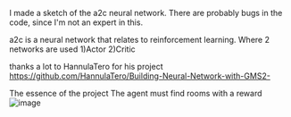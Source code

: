 I made a sketch of the a2c neural network.
There are probably bugs in the code, since I'm not an expert in this.

a2c is a neural network that relates to reinforcement learning. Where 2 networks are used 1)Actor 2)Critic

thanks a lot to HannulaTero for his project https://github.com/HannulaTero/Building-Neural-Network-with-GMS2-

The essence of the project
The agent must find rooms with a reward
![image](https://github.com/wurik1337/neural-a2c-experiment/assets/54418600/555fffb4-1280-4200-ad29-df80c353c0af)
